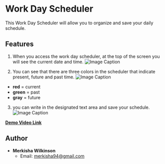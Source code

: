# Work Day Scheduler

This Work Day Scheduler will allow you to organize and save your daily schedule.


## Features
1. When you access the work day scheduler, at the top of the screen you will see the current date and time.
  ![Image Caption](Work-Day-Scheduler\Develop\images\current-date-time.PNG)

2. You can see that there are three colors in the scheduler that indicate present, future and past time.
  ![Image Caption](Work-Day-Scheduler\Develop\images\present-past-future-time.PNG)

- **red** = current
- **green** = past
- **gray** = future

3. you can write in the designated text area and save your schedule.
  ![Image Caption](Work-Day-Scheduler\Develop\images\type-in-text-area.PNG)

  [**Demo Video Link**](https://drive.google.com/file/d/13Zf8QlosRT61mauuXDU5m2UPGfNdlgUJ/view)

## Author


- **Merkisha Wilkinson**
    - Email: merkisha94@gmail.com